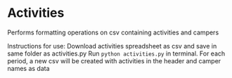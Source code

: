 # Activities
Performs formatting operations on csv containing activities and campers

Instructions for use:
Download activities spreadsheet as csv and save in same folder as activities.py
Run ```python activities.py``` in terminal.
For each period, a new csv will be created with activities in the header and camper names as data


